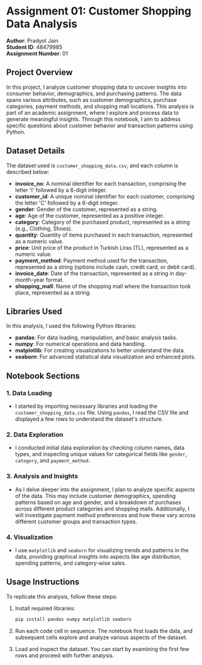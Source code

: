 # Assignment 01: Customer Shopping Data Analysis

**Author**: Pradyot Jain  
**Student ID**: 48479985  
**Assignment Number**: 01  

## Project Overview

In this project, I analyze customer shopping data to uncover insights into consumer behavior, demographics, and purchasing patterns. The data spans various attributes, such as customer demographics, purchase categories, payment methods, and shopping mall locations. This analysis is part of an academic assignment, where I explore and process data to generate meaningful insights. Through this notebook, I aim to address specific questions about customer behavior and transaction patterns using Python.

## Dataset Details

The dataset used is `customer_shopping_data.csv`, and each column is described below:

- **invoice_no**: A nominal identifier for each transaction, comprising the letter 'I' followed by a 6-digit integer.
- **customer_id**: A unique nominal identifier for each customer, comprising the letter 'C' followed by a 6-digit integer.
- **gender**: Gender of the customer, represented as a string.
- **age**: Age of the customer, represented as a positive integer.
- **category**: Category of the purchased product, represented as a string (e.g., Clothing, Shoes).
- **quantity**: Quantity of items purchased in each transaction, represented as a numeric value.
- **price**: Unit price of the product in Turkish Liras (TL), represented as a numeric value.
- **payment_method**: Payment method used for the transaction, represented as a string (options include cash, credit card, or debit card).
- **invoice_date**: Date of the transaction, represented as a string in day-month-year format.
- **shopping_mall**: Name of the shopping mall where the transaction took place, represented as a string.

## Libraries Used

In this analysis, I used the following Python libraries:

- **pandas**: For data loading, manipulation, and basic analysis tasks.
- **numpy**: For numerical operations and data handling.
- **matplotlib**: For creating visualizations to better understand the data.
- **seaborn**: For advanced statistical data visualization and enhanced plots.

## Notebook Sections

### 1. **Data Loading**
   - I started by importing necessary libraries and loading the `customer_shopping_data.csv` file. Using `pandas`, I read the CSV file and displayed a few rows to understand the dataset's structure.

### 2. **Data Exploration**
   - I conducted initial data exploration by checking column names, data types, and inspecting unique values for categorical fields like `gender`, `category`, and `payment_method`.

### 3. **Analysis and Insights**
   - As I delve deeper into the assignment, I plan to analyze specific aspects of the data. This may include customer demographics, spending patterns based on age and gender, and a breakdown of purchases across different product categories and shopping malls. Additionally, I will investigate payment method preferences and how these vary across different customer groups and transaction types.

### 4. **Visualization**
   - I use `matplotlib` and `seaborn` for visualizing trends and patterns in the data, providing graphical insights into aspects like age distribution, spending patterns, and category-wise sales.

## Usage Instructions

To replicate this analysis, follow these steps:

1. Install required libraries:

   ```bash
   pip install pandas numpy matplotlib seaborn
2. Run each code cell in sequence. The notebook first loads the data, and subsequent cells explore and analyze various aspects of the dataset.

3. Load and inspect the dataset. You can start by examining the first few rows and proceed with further analysis.
